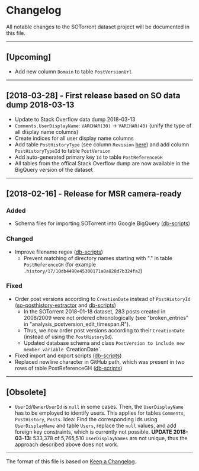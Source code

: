 # Changelog
All notable changes to the SOTorrent dataset project will be documented in this file.

---

## [Upcoming]

* Add new column `Domain` to table `PostVersionUrl`

---

## [2018-03-28] - First release based on SO data dump 2018-03-13

* Update to Stack Overflow data dump 2018-03-13
* `Comments.UserDisplayName`:  `VARCHAR(30)` → `VARCHAR(40)` (unify the type of all display name columns) 
* Create indices for all user display name columns
* Add table `PostHistoryType` (see column `Revision` [here](http://data.stackexchange.com/stackoverflow/query/36599/show-all-types)) and add column `PostHistoryTypeId` to table `PostVersion`
* Add auto-generated primary key `Id` to table `PostReferenceGH`
* All tables from the offical Stack Overflow dump are now available in the BigQuery version of the dataset

---

## [2018-02-16] - Release for MSR camera-ready

### Added
* Schema files for importing SOTorrent into Google BigQuery ([db-scripts](http://github.com/sotorrent/db-scripts))

### Changed
*  Improve filename regex ([db-scripts](http://github.com/sotorrent/db-scripts))
    * Prevent matching of directory names starting with "." in table `PostReferenceGH` (for example `.history/17/10db4490e45300171a8a828d7b324fa2`)

### Fixed
*  Order post versions according to `CreationDate` instead of `PostHistoryId` ([so-posthistory-extractor](http://github.com/sotorrent/so-posthistory-extractor/) and [db-scripts](http://github.com/sotorrent/db-scripts))
    * In the SOTorrent 2018-01-18 dataset, 283 posts created in 2008/2009 were not ordered chronologically (see "broken_entries" in "analysis_postversion_edit_timespan.R").
    * Thus, we now order post versions according to their `CreationDate` (instead of using the `PostHistoryId`).
    * Updated database schema and class `PostVersion to include new member variable `CreationDate`.
* Fixed import and export scripts ([db-scripts](http://github.com/sotorrent/db-scripts))
* Replaced newline character in GitHub path, which was present in two rows of table PostReferenceGH ([db-scripts](http://github.com/sotorrent/db-scripts))

---

## [Obsolete]

* `UserId`/`OwnerUserId` is `null` in some cases. Then, the  `UserDisplayName` has to be employed to identify users. This applies for tables `Comments`, `PostHistory`, `Posts`. Idea: Find the corresponding Ids using `UserDisplayName` and table `Users`, replace the `null` values, and add foreign key constraints, which is currently not possible.
  **UPDATE 2018-03-13:**  533,378 of 5,765,510 `UserDisplayNames` are not unique, thus the approach described above does not work. 

---

The format of this file is based on [Keep a Changelog](http://keepachangelog.com/en/1.0.0/).
